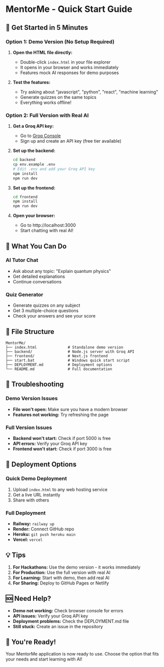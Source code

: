# MentorMe - Quick Start Guide

## 🚀 Get Started in 5 Minutes

### Option 1: Demo Version (No Setup Required)

1. **Open the HTML file directly:**
   - Double-click `index.html` in your file explorer
   - It opens in your browser and works immediately
   - Features mock AI responses for demo purposes

2. **Test the features:**
   - Try asking about "javascript", "python", "react", "machine learning"
   - Generate quizzes on the same topics
   - Everything works offline!

### Option 2: Full Version with Real AI

1. **Get a Groq API key:**
   - Go to [Groq Console](https://console.groq.com/)
   - Sign up and create an API key (free tier available)

2. **Set up the backend:**
   ```bash
   cd backend
   cp env.example .env
   # Edit .env and add your Groq API key
   npm install
   npm run dev
   ```

3. **Set up the frontend:**
   ```bash
   cd frontend
   npm install
   npm run dev
   ```

4. **Open your browser:**
   - Go to http://localhost:3000
   - Start chatting with real AI!

## 🎯 What You Can Do

### AI Tutor Chat
- Ask about any topic: "Explain quantum physics"
- Get detailed explanations
- Continue conversations

### Quiz Generator
- Generate quizzes on any subject
- Get 3 multiple-choice questions
- Check your answers and see your score

## 📁 File Structure

```
MentorMe/
├── index.html              # Standalone demo version
├── backend/                # Node.js server with Groq API
├── frontend/               # Next.js frontend
├── start.bat               # Windows quick start script
├── DEPLOYMENT.md           # Deployment options
└── README.md               # Full documentation
```

## 🔧 Troubleshooting

### Demo Version Issues
- **File won't open:** Make sure you have a modern browser
- **Features not working:** Try refreshing the page

### Full Version Issues
- **Backend won't start:** Check if port 5000 is free
- **API errors:** Verify your Groq API key
- **Frontend won't start:** Check if port 3000 is free

## 🚀 Deployment Options

### Quick Demo Deployment
1. Upload `index.html` to any web hosting service
2. Get a live URL instantly
3. Share with others

### Full Deployment
- **Railway:** `railway up`
- **Render:** Connect GitHub repo
- **Heroku:** `git push heroku main`
- **Vercel:** `vercel`

## 💡 Tips

1. **For Hackathons:** Use the demo version - it works immediately
2. **For Production:** Use the full version with real AI
3. **For Learning:** Start with demo, then add real AI
4. **For Sharing:** Deploy to GitHub Pages or Netlify

## 🆘 Need Help?

- **Demo not working:** Check browser console for errors
- **API issues:** Verify your Groq API key
- **Deployment problems:** Check the DEPLOYMENT.md file
- **Still stuck:** Create an issue in the repository

## 🎉 You're Ready!

Your MentorMe application is now ready to use. Choose the option that fits your needs and start learning with AI! 